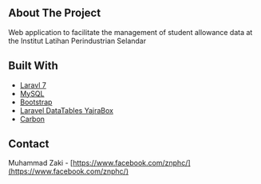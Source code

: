 ## About The Project
Web application to facilitate the management of student allowance data at the Institut Latihan Perindustrian Selandar

## Built With
* [Laravl 7](https://laravel.com/docs/7.x)
* [MySQL](https://www.mysql.com/)
* [Bootstrap](https://getbootstrap.com/)
* [Laravel DataTables YajraBox](https://yajrabox.com/docs/laravel-datatables/master)
* [Carbon](https://carbon.nesbot.com/docs/)

## Contact
Muhammad Zaki - [https://www.facebook.com/znphc/](https://www.facebook.com/znphc/)
